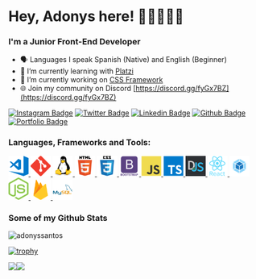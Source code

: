 <style>
	img[alt][src][title] { width: 40px; display: inline-block;}
</style> 

# Hey, Adonys here! 👋🏻🙍🏻‍♂️

### I'm a Junior Front-End Developer

- 🗣️ Languages I speak Spanish (Native) and English (Beginner)
- 🌱 I’m currently learning with [Platzi](https://platzi.com/p/adonyssantos/)
- 🔭 I’m currently working on [CSS Framework](https://github.com/adonyssantos/palm-treee-css)
- 🌐 Join my community on Discord [https://discord.gg/fyGx7BZ](https://discord.gg/fyGx7BZ)

[![Instagram Badge](https://img.shields.io/badge/-adonyssantos_-darkviolet?style=flat-square&logo=Instagram&logoColor=white&link=https://www.instagram.com/adonyssantos_/)](https://www.instagram.com/adonyssantos_/) [![Twitter Badge](https://img.shields.io/badge/-adonyssantos_-00acee?style=flat&logo=twitter&logoColor=white&link=https://twitter.com/adonyssantos_/)](https://www.twitter.com/adonyssantos_/) [![Linkedin Badge](https://img.shields.io/badge/-adonyssantos-0072b1?style=flat&logo=Linkedin&logoColor=white&link=https://www.linkedin.com/in/adonyssantos/)](https://www.linkedin.com/in/adonyssantos/) [![Github Badge](https://img.shields.io/badge/-adonyssantos-grey?style=flat&logo=github&logoColor=white&link=https://github.com/adonyssantos/)](https://www.github.com/adonyssantos/) [![Portfolio Badge](https://img.shields.io/badge/portfolio-web-blue?style=flat&link=http://adonyssantos.me//)](http://adonyssantos.me//) 

### Languages, Frameworks and Tools:

[ ![Visual Studio Code](./assets/icons/code.png "Visual Studio Code") ](https://code.visualstudio.com/) [ ![Git & GitHub](./assets/icons/git.png "Git & GitHub") ](https://git-scm.com/) [ ![Linux & Ubuntu](./assets/icons/linux.png "Linux & Ubuntu") ](https://www.linux.org/) [ ![HTML5](./assets/icons/html5.png "HTML5") ](https://www.w3.org/html/) [ ![CSS3](./assets/icons/css3.png "CSS3") ](https://www.w3schools.com/css/) [ ![Bootstrap](./assets/icons/bootstrap.png "Bootstrap") ](https://getbootstrap.com) [ ![JavaScript](./assets/icons/javascript.png "JavaScript") ](https://developer.mozilla.org/en-US/docs/Web/JavaScript) [ ![TypeScript](./assets/icons/typescript.png "TypeScript") ](https://www.typescriptlang.org/) [ ![Discord.js](./assets/icons/discordjs.png "Discord.js") ](https://discord.js.org/#/) [ ![React.js](./assets/icons/reactjs.png "React.js") ](https://reactjs.org/) [ ![Webpack](./assets/icons/webpack.png "Webpack") ](https://v4.webpack.js.org/) [ ![Node.js](./assets/icons/nodejs.png "Node.js") ](https://nodejs.org) [ ![Firebase & Firestore](./assets/icons/firebase.png "Firebase & Firestore") ](https://firebase.google.com/) [ ![MySQL](./assets/icons/mysql.png "MySQL")](https://www.mysql.com/)
### Some of my Github Stats

![adonyssantos](https://komarev.com/ghpvc/?username=adonyssantos&label=Profile%20views&color=0e75b6&style=flat)

[![trophy](https://github-profile-trophy.vercel.app/?username=adonyssantos&theme=onedark)](https://github.com/ryo-ma/github-profile-trophy)

<div>
  <img height="170" align="left" src="https://github-readme-stats.vercel.app/api?username=adonyssantos&count_private=true&include_all_commits=true&theme=onedark" />
  <img src="https://github-readme-stats.vercel.app/api/top-langs/?username=adonyssantos&layout=compact&theme=onedark" />
</div>
